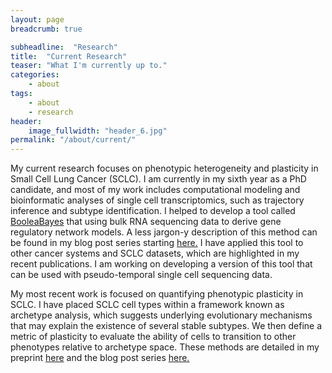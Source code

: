 ```yaml
---
layout: page
breadcrumb: true

subheadline:  "Research"
title:  "Current Research"
teaser: "What I'm currently up to."
categories:
    - about
tags:
    - about
    - research
header:
    image_fullwidth: "header_6.jpg"
permalink: "/about/current/"
---
```



My current research focuses on phenotypic heterogeneity and plasticity in Small Cell Lung Cancer (SCLC). I am currently in my sixth year as a PhD candidate, and most of my work includes computational modeling and bioinformatic analyses of single cell transcriptomics, such as trajectory inference and subtype identification. I helped to develop a tool called <a href=' https://smgroves.github.io/projects/booleabayes/'>BooleaBayes</a> that using bulk RNA sequencing data to derive gene regulatory network models. A less jargon-y description of this method can be found in my blog post series starting <a href=' https://smgroves.github.io/projects/booleabayes/1'>here.</a> I have applied this tool to other cancer systems and SCLC datasets, which are highlighted in my recent publications. I am working on developing a version of this tool that can be used with pseudo-temporal single cell sequencing data.

My most recent work is focused on quantifying phenotypic plasticity in SCLC. I have placed SCLC cell types within a framework known as archetype analysis, which suggests underlying evolutionary mechanisms that may explain the existence of several stable subtypes. We then define a metric of plasticity to evaluate the ability of cells to transition to other phenotypes relative to archetype space. These methods are detailed in my preprint <a href='https://www.biorxiv.org/content/10.1101/2021.01.22.427865v1'>here</a> and the blog post series <a href=' https://smgroves.github.io/projects/mazebox/'>here.</a> 